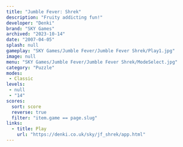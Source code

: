 ```yaml
---
title: "Jumble Fever: Shrek"
description: "Fruity addicting fun!"
developer: "Denki"
brand: "SKY Games"
archived: "2023-10-14"
date: "2007-04-05"
splash: null
gameplay: "SKY Games/Jumble Fever/Jumble Fever Shrek/Play1.jpg"
image: null
menu: "SKY Games/Jumble Fever/Jumble Fever Shrek/ModeSelect.jpg"
category: "Puzzle"
modes:
 - Classic
levels:
 - null 
 - "14"
scores:
  sort: score
  reverse: true
  filter: "item.game == page.slug"
links:
  - title: Play
    url: "https://denki.co.uk/sky/jf_shrek/app.html"
---
```

